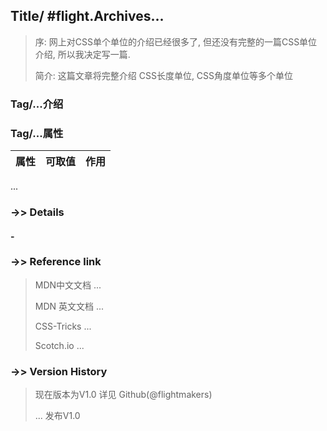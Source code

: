## Title/ #flight.Archives...
> 序: 网上对CSS单个单位的介绍已经很多了, 但还没有完整的一篇CSS单位介绍, 所以我决定写一篇.
>
> 简介: 这篇文章将完整介绍 CSS长度单位, CSS角度单位等多个单位

### Tag/...介绍

### Tag/...属性
属性 | 可取值 | 作用
--- | --- | ---
...

### ->> Details
#### -

<!--
### ->> flight.frontendBeautiful
> 待添加

### ->> flight.Player
> 待添加

### ->> flight.QuickDemo
> 待添加

### ->> See also
> 待添加
-->

### ->> Reference link
> MDN中文文档 ...
>
> MDN 英文文档 ...
>
> CSS-Tricks ...
>
> Scotch.io ...

### ->> Version History
> 现在版本为V1.0
> 详见 Github(@flightmakers)
>
> ... 发布V1.0